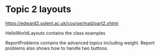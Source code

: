 # Topic 2 layouts

https://edward2.solent.ac.uk/course/mad/part2.xhtml

HelloWorldLayouts contains the class examples

ReportProblems contains the advanced topics including weight.
Report problems also shows how to handle two buttons.